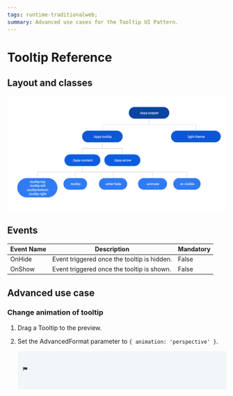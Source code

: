 ```yaml
---
tags: runtime-traditionalweb; 
summary: Advanced use cases for the Tooltip UI Pattern.
---
```


# Tooltip Reference

## Layout and classes

![](<images/tooltip-3-diag.png>)

## Events

| **Event Name** |  **Description** |  **Mandatory**  |
| ---|---|--- |  
| OnHide | Event triggered once the tooltip is hidden.  |  False  |
| OnShow | Event triggered once the tooltip is shown.  |  False  |

## Advanced use case

### Change animation of tooltip

1. Drag a Tooltip to the preview.
1. Set the AdvancedFormat parameter to `{ animation: 'perspective' }`.

    ![](<images/tooltip-1.gif>)
